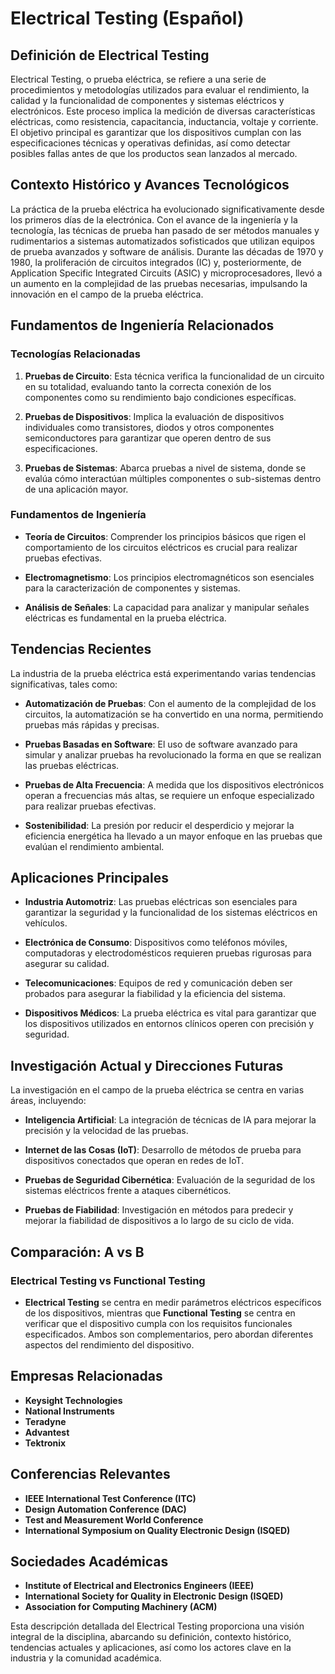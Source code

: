 # Electrical Testing (Español)

## Definición de Electrical Testing

Electrical Testing, o prueba eléctrica, se refiere a una serie de procedimientos y metodologías utilizados para evaluar el rendimiento, la calidad y la funcionalidad de componentes y sistemas eléctricos y electrónicos. Este proceso implica la medición de diversas características eléctricas, como resistencia, capacitancia, inductancia, voltaje y corriente. El objetivo principal es garantizar que los dispositivos cumplan con las especificaciones técnicas y operativas definidas, así como detectar posibles fallas antes de que los productos sean lanzados al mercado.

## Contexto Histórico y Avances Tecnológicos

La práctica de la prueba eléctrica ha evolucionado significativamente desde los primeros días de la electrónica. Con el avance de la ingeniería y la tecnología, las técnicas de prueba han pasado de ser métodos manuales y rudimentarios a sistemas automatizados sofisticados que utilizan equipos de prueba avanzados y software de análisis. Durante las décadas de 1970 y 1980, la proliferación de circuitos integrados (IC) y, posteriormente, de Application Specific Integrated Circuits (ASIC) y microprocesadores, llevó a un aumento en la complejidad de las pruebas necesarias, impulsando la innovación en el campo de la prueba eléctrica.

## Fundamentos de Ingeniería Relacionados

### Tecnologías Relacionadas

1. **Pruebas de Circuito**: Esta técnica verifica la funcionalidad de un circuito en su totalidad, evaluando tanto la correcta conexión de los componentes como su rendimiento bajo condiciones específicas.

2. **Pruebas de Dispositivos**: Implica la evaluación de dispositivos individuales como transistores, diodos y otros componentes semiconductores para garantizar que operen dentro de sus especificaciones.

3. **Pruebas de Sistemas**: Abarca pruebas a nivel de sistema, donde se evalúa cómo interactúan múltiples componentes o sub-sistemas dentro de una aplicación mayor.

### Fundamentos de Ingeniería

- **Teoría de Circuitos**: Comprender los principios básicos que rigen el comportamiento de los circuitos eléctricos es crucial para realizar pruebas efectivas.
  
- **Electromagnetismo**: Los principios electromagnéticos son esenciales para la caracterización de componentes y sistemas.

- **Análisis de Señales**: La capacidad para analizar y manipular señales eléctricas es fundamental en la prueba eléctrica.

## Tendencias Recientes

La industria de la prueba eléctrica está experimentando varias tendencias significativas, tales como:

- **Automatización de Pruebas**: Con el aumento de la complejidad de los circuitos, la automatización se ha convertido en una norma, permitiendo pruebas más rápidas y precisas.

- **Pruebas Basadas en Software**: El uso de software avanzado para simular y analizar pruebas ha revolucionado la forma en que se realizan las pruebas eléctricas.

- **Pruebas de Alta Frecuencia**: A medida que los dispositivos electrónicos operan a frecuencias más altas, se requiere un enfoque especializado para realizar pruebas efectivas.

- **Sostenibilidad**: La presión por reducir el desperdicio y mejorar la eficiencia energética ha llevado a un mayor enfoque en las pruebas que evalúan el rendimiento ambiental.

## Aplicaciones Principales

- **Industria Automotriz**: Las pruebas eléctricas son esenciales para garantizar la seguridad y la funcionalidad de los sistemas eléctricos en vehículos.

- **Electrónica de Consumo**: Dispositivos como teléfonos móviles, computadoras y electrodomésticos requieren pruebas rigurosas para asegurar su calidad.

- **Telecomunicaciones**: Equipos de red y comunicación deben ser probados para asegurar la fiabilidad y la eficiencia del sistema.

- **Dispositivos Médicos**: La prueba eléctrica es vital para garantizar que los dispositivos utilizados en entornos clínicos operen con precisión y seguridad.

## Investigación Actual y Direcciones Futuras

La investigación en el campo de la prueba eléctrica se centra en varias áreas, incluyendo:

- **Inteligencia Artificial**: La integración de técnicas de IA para mejorar la precisión y la velocidad de las pruebas.

- **Internet de las Cosas (IoT)**: Desarrollo de métodos de prueba para dispositivos conectados que operan en redes de IoT.

- **Pruebas de Seguridad Cibernética**: Evaluación de la seguridad de los sistemas eléctricos frente a ataques cibernéticos.

- **Pruebas de Fiabilidad**: Investigación en métodos para predecir y mejorar la fiabilidad de dispositivos a lo largo de su ciclo de vida.

## Comparación: A vs B

### Electrical Testing vs Functional Testing

- **Electrical Testing** se centra en medir parámetros eléctricos específicos de los dispositivos, mientras que **Functional Testing** se centra en verificar que el dispositivo cumpla con los requisitos funcionales especificados. Ambos son complementarios, pero abordan diferentes aspectos del rendimiento del dispositivo.

## Empresas Relacionadas

- **Keysight Technologies**
- **National Instruments**
- **Teradyne**
- **Advantest**
- **Tektronix**

## Conferencias Relevantes

- **IEEE International Test Conference (ITC)**
- **Design Automation Conference (DAC)**
- **Test and Measurement World Conference**
- **International Symposium on Quality Electronic Design (ISQED)**

## Sociedades Académicas

- **Institute of Electrical and Electronics Engineers (IEEE)**
- **International Society for Quality in Electronic Design (ISQED)**
- **Association for Computing Machinery (ACM)**

Esta descripción detallada del Electrical Testing proporciona una visión integral de la disciplina, abarcando su definición, contexto histórico, tendencias actuales y aplicaciones, así como los actores clave en la industria y la comunidad académica.